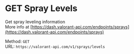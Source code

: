 <!-- This file is automatically generated! Do not edit it directly! See https://github.com/techchrism/valorant-api-docs/blob/trunk/contributing.md for more information. -->

# GET Spray Levels

Get spray leveling information  
More info at [https://dash.valorant-api.com/endpoints/sprays](https://dash.valorant-api.com/endpoints/sprays)  


Method: `GET`  
URL: `https://valorant-api.com/v1/sprays/levels`  
